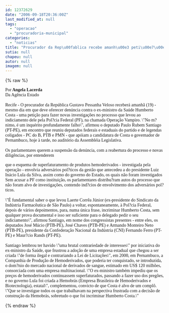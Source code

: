 ```yaml
---
id: 12372629
date: "2006-09-18T20:36:00Z"
last_modified_at: null
tags:
  - "operacao"
  - "procuradoria-municipal"
categories:
  - "noticias"
title: "Procurador da Rep\u00fablica recebe amanh\u00e3 peti\u00e7\u00e3o da Opera\u00e7\u00e3o Vampiro"
sutia: null
chapeu: null
autor: null
imagem: null
---
```

{% raw %}
<p><P><FONT face=Verdana>Por<STRONG> Angela Lacerda<BR></STRONG>Da Agência Estado<BR><BR></FONT><FONT face=Verdana>Recife - O procurador da República Gustavo Pessanha Veloso receberá amanhã (19) - mesmo dia em que deve oferecer denúncia contra o ex-ministro da Saúde Humberto Costa - uma petição para fazer novas investigações no processo que levou ao indiciamento dele pela Pol?cia Federal (PF), na chamada Operação Vampiro. \"No m?nimo, é um inquérito profundamente falho\", afirmou o deputado Paulo Rubem Santiago (PT-PE), em encontro que reuniu deputados federais e estaduais do partido e de legendas coligados - PC do B, PTB e PMN - que apóiam a candidatura de Costa o governador de Pernambuco, hoje à tarde, no auditório da Assembléia Legislativa.<BR><BR>Os parlamentares querem a suspensão da denúncia, com a reabertura do processo e novas diligências, por entenderem</p>
<p> que o esquema de superfaturamento de produtos hemoderivados - investigada pela operação - envolvia adversários pol?ticos da gestão que antecedeu a do presidente Luiz Inácio Lula da Silva, assim como do governo do Estado, os quais não foram investigados Sem acusar a PF como instituição, os parlamentares distribu?ram autos do processo que não foram alvo de investigações, contendo ind?cios de envolvimento dos adversários pol?ticos.<BR><BR>\"É fundamental saber o que levou Laerte Corrêa Júnior (ex-presidente do Sindicato da Indústria Farmacêutica de São Paulo) a voltar, espontaneamente, à Pol?cia Federal, depois de vários depoimentos, para, numa única frase, incriminar Humberto Costa, sem qualquer prova documental e isso ser suficiente para o delegado pedir o seu indiciamento\", afirmou Santiago, em nome dos congressistas presentes - entre eles, os deputados José Múcio (PTB-PE), José Chaves (PTB-PE) e Armando Monteiro Neto (PTB-PE), presidente da Confederação Nacional da Indústria (CNI) Fernando Ferro (PT-PE) e Maur?cio Rands (PT-PE).<BR><BR>Santiago lembrou ter havido \"uma brutal contrariedade de interesses\" por iniciativa do ex-ministro da Saúde, que frustrou a adoção de uma empresa estadual que chegou a ser criada \"de forma ilegal e contrariando a Lei de Licitações\", em 2000, em Pernambuco, a Companhia de Produção de Hemoderivados, que poderia ter conquistado, se introduzida, o dom?nio do mercado nacional de derivados de sangue, estimado em US$ 120 milhões, consorciada com uma empresa multinacional. \"O ex-ministro também impediu que os preços de hemoderivados continuassem superfaturados, passando a fazer uso dos pregões, e no governo Lula foi criada a Hemobrás (Empresa Brasileira de Hemoderivados e Biotecnologia), estatal\", complementou, convicto de que Costa é alvo de um complô. \"Que se investigue todos os que trabalhavam na perspectiva frustrada com a decisão de construção da Hemobrás, sobretudo o que foi incriminar Humberto Costa.\"</FONT></P> </p>
{% endraw %}